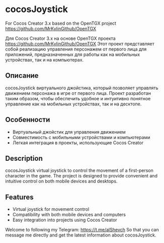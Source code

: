 # cocosJoystick  
For Cocos Creator 3.x based on the OpenTGX project https://github.com/MrKylinGithub/OpenTGX

Для  Cocos Creator 3.x на основе OpenTGX проекта https://github.com/MrKylinGithub/OpenTGX
Этот проект представляет собой реализацию управления персонажем от первого лица для приложений, предназначенных для работы как на мобильных устройствах, так и на компьютерах.

## Описание

cocosJoystick виртуального джойстика, который позволяет управлять движением персонажа в игре от первого лица. Проект разработан таким образом, чтобы обеспечить удобное и интуитивно понятное управление как на мобильных устройствах, так и на десктопе.

## Особенности

- Виртуальный джойстик для управления движением
- Совместимость с мобильными устройствами и компьютерами
- Легкая интеграция в проекты, использующие Cocos Creator 

## Description

cocosJoystick virtual joystick to control the movement of a first-person character in the game. The project is designed to provide convenient and intuitive control on both mobile devices and desktops.

## Features

- Virtual joystick for movement control
- Compatibility with both mobile devices and computers
- Easy integration into projects using Cocos Creator

Welcome to following my Telegram:
https://t.me/alShevch 
So that you can message me directly and get the latest information about cocosJoystick.
